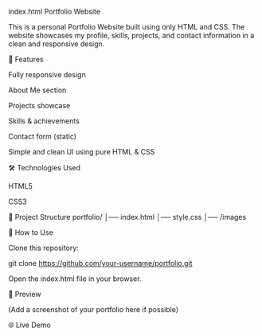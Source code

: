 index.html
Portfolio Website

This is a personal Portfolio Website built using only HTML and CSS.
The website showcases my profile, skills, projects, and contact information in a clean and responsive design.

🚀 Features

Fully responsive design

About Me section

Projects showcase

Skills & achievements

Contact form (static)

Simple and clean UI using pure HTML & CSS

🛠️ Technologies Used

HTML5

CSS3

📂 Project Structure
portfolio/
│── index.html
│── style.css
│── /images

🎯 How to Use

Clone this repository:

git clone https://github.com/your-username/portfolio.git


Open the index.html file in your browser.

📸 Preview

(Add a screenshot of your portfolio here if possible)

🌐 Live Demo

